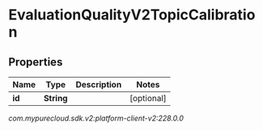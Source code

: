 # EvaluationQualityV2TopicCalibration


## Properties

| Name | Type | Description | Notes |
| ------------ | ------------- | ------------- | ------------- |
| **id** | **String** |  |  [optional] |




_com.mypurecloud.sdk.v2:platform-client-v2:228.0.0_

